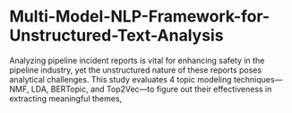 # Multi-Model-NLP-Framework-for-Unstructured-Text-Analysis
Analyzing pipeline incident reports is vital for enhancing safety in the pipeline industry, yet the unstructured nature of these reports poses analytical challenges. This study evaluates 4 topic modeling techniques— NMF, LDA, BERTopic, and Top2Vec—to figure out their effectiveness in extracting meaningful themes, 
